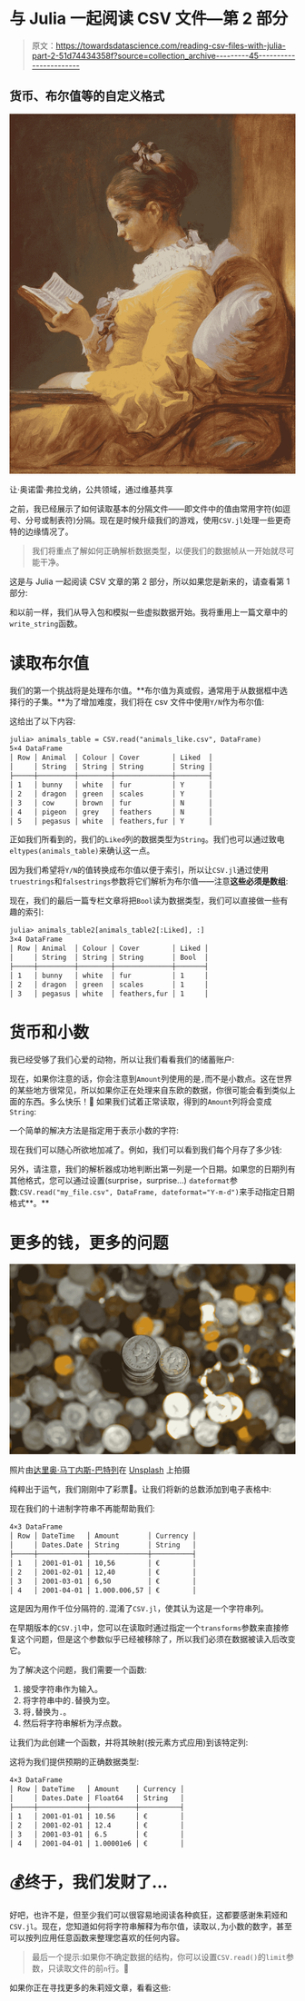 # 与 Julia 一起阅读 CSV 文件—第 2 部分

> 原文：<https://towardsdatascience.com/reading-csv-files-with-julia-part-2-51d74434358f?source=collection_archive---------45----------------------->

## 货币、布尔值等的自定义格式

![](img/4bbb69a79ca11622ad73a2437007d627.png)

让·奥诺雷·弗拉戈纳，公共领域，通过维基共享

之前，我已经展示了如何读取基本的分隔文件——即文件中的值由常用字符(如逗号、分号或制表符)分隔。现在是时候升级我们的游戏，使用`CSV.jl`处理一些更奇特的边缘情况了。

> 我们将重点了解如何正确解析数据类型，以便我们的数据帧从一开始就尽可能干净。

这是与 Julia 一起阅读 CSV 文章的第 2 部分，所以如果您是新来的，请查看第 1 部分:

</reading-csv-files-with-julia-e2623fb62938>  

和以前一样，我们从导入包和模拟一些虚拟数据开始。我将重用上一篇文章中的`write_string`函数。

# 读取布尔值

我们的第一个挑战将是处理布尔值。**布尔值为真或假，通常用于从数据框中选择行的子集。**为了增加难度，我们将在 csv 文件中使用`Y/N`作为布尔值:

这给出了以下内容:

```
julia> animals_table = CSV.read("animals_like.csv", DataFrame)
5×4 DataFrame
│ Row │ Animal  │ Colour │ Cover        │ Liked  │
│     │ String  │ String │ String       │ String │
├─────┼─────────┼────────┼──────────────┼────────┤
│ 1   │ bunny   │ white  │ fur          │ Y      │
│ 2   │ dragon  │ green  │ scales       │ Y      │
│ 3   │ cow     │ brown  │ fur          │ N      │
│ 4   │ pigeon  │ grey   │ feathers     │ N      │
│ 5   │ pegasus │ white  │ feathers,fur │ Y      │
```

正如我们所看到的，我们的`Liked`列的数据类型为`String`。我们也可以通过致电`eltypes(animals_table)`来确认这一点。

因为我们希望将`Y/N`的值转换成布尔值以便于索引，所以让`CSV.jl`通过使用`truestrings`和`falsestrings`参数将它们解析为布尔值——注意**这些必须是数组**:

现在，我们的最后一篇专栏文章将把`Bool`读为数据类型，我们可以直接做一些有趣的索引:

```
julia> animals_table2[animals_table2[:Liked], :]
3×4 DataFrame
│ Row │ Animal  │ Colour │ Cover        │ Liked │
│     │ String  │ String │ String       │ Bool  │
├─────┼─────────┼────────┼──────────────┼───────┤
│ 1   │ bunny   │ white  │ fur          │ 1     │
│ 2   │ dragon  │ green  │ scales       │ 1     │
│ 3   │ pegasus │ white  │ feathers,fur │ 1     │
```

# 货币和小数

我已经受够了我们心爱的动物，所以让我们看看我们的储蓄账户:

现在，如果你注意的话，你会注意到`Amount`列使用的是`,`而不是小数点。这在世界的某些地方很常见，所以如果你正在处理来自东欧的数据，你很可能会看到类似上面的东西。多么快乐！🙌
如果我们试着正常读取，得到的`Amount`列将会变成`String`:

一个简单的解决方法是指定用于表示小数的字符:

现在我们可以随心所欲地加减了。例如，我们可以看到我们每个月存了多少钱:

另外，请注意，我们的解析器成功地判断出第一列是一个日期。如果您的日期列有其他格式，您可以通过设置(surprise，surprise…) `dateformat`参数:`CSV.read("my_file.csv", DataFrame, dateformat="Y-m-d")`来手动指定日期格式**。**

# 更多的钱，更多的问题

![](img/65c58a20c3f77c1b88d1b6ce9b18c062.png)

照片由[达里奥·马丁内斯-巴特列](https://unsplash.com/@dariomartinezb?utm_source=unsplash&utm_medium=referral&utm_content=creditCopyText)在 [Unsplash](/s/photos/money-problems?utm_source=unsplash&utm_medium=referral&utm_content=creditCopyText) 上拍摄

纯粹出于运气，我们刚刚中了彩票💸。让我们将新的总数添加到电子表格中:

现在我们的十进制字符串不再能帮助我们:

```
4×3 DataFrame
│ Row │ DateTime   │ Amount       │ Currency │
│     │ Dates.Date │ String       │ String   │
├─────┼────────────┼──────────────┼──────────┤
│ 1   │ 2001-01-01 │ 10,56        │ €        │
│ 2   │ 2001-02-01 │ 12,40        │ €        │
│ 3   │ 2001-03-01 │ 6,50         │ €        │
│ 4   │ 2001-04-01 │ 1.000.006,57 │ €        │
```

这是因为用作千位分隔符的`.`混淆了`CSV.jl`，使其认为这是一个字符串列。

在早期版本的`CSV.jl`中，您可以在读取时通过指定一个`transforms`参数来直接修复这个问题，但是这个参数似乎已经被移除了，所以我们必须在数据被读入后改变它。

为了解决这个问题，我们需要一个函数:

1.  接受字符串作为输入。
2.  将字符串中的`.`替换为空。
3.  将`,`替换为`.`。
4.  然后将字符串解析为浮点数。

让我们为此创建一个函数，并将其映射(按元素方式应用)到该特定列:

这将为我们提供预期的正确数据类型:

```
4×3 DataFrame
│ Row │ DateTime   │ Amount    │ Currency │
│     │ Dates.Date │ Float64   │ String   │
├─────┼────────────┼───────────┼──────────┤
│ 1   │ 2001-01-01 │ 10.56     │ €        │
│ 2   │ 2001-02-01 │ 12.4      │ €        │
│ 3   │ 2001-03-01 │ 6.5       │ €        │
│ 4   │ 2001-04-01 │ 1.00001e6 │ €        │
```

# 💰终于，我们发财了…

好吧，也许不是，但至少我们可以很容易地阅读各种疯狂，这都要感谢朱莉娅和`CSV.jl`。现在，您知道如何将字符串解释为布尔值，读取以`,`为小数的数字，甚至可以按列应用任意函数来整理您喜欢的任何内容。

> 最后一个提示:如果你不确定数据的结构，你可以设置`CSV.read()`的`limit`参数，只读取文件的前`n`行。👀

如果你正在寻找更多的朱莉娅文章，看看这些:

</vectorize-everything-with-julia-ad04a1696944>  </control-flow-basics-with-julia-c4c10abf4dc2> 